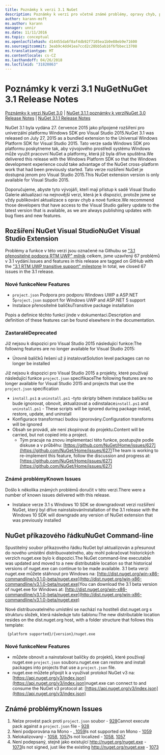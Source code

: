 ```yaml
---
title: Poznámky k verzi 3.1 NuGet
description: Poznámky k verzi pro včetně známé problémy, opravy chyb, přidaných funkcí a chcete 3.1 NuGet.
author: karann-msft
ms.author: karann
manager: unnir
ms.date: 11/11/2016
ms.topic: conceptual
ms.openlocfilehash: d14455da6f8af4db92f7105ea1b0e88eb9e71600
ms.sourcegitcommit: 3eab9c4dd41ea7ccd2c28bb5ab16f6fbbec13708
ms.translationtype: MT
ms.contentlocale: cs-CZ
ms.lasthandoff: 04/26/2018
ms.locfileid: "31820863"
---
```

# <a name="nuget-31-release-notes"></a><span data-ttu-id="7beca-103">Poznámky k verzi 3.1 NuGet</span><span class="sxs-lookup"><span data-stu-id="7beca-103">NuGet 3.1 Release Notes</span></span>

<span data-ttu-id="7beca-104">[Poznámky k verzi NuGet 3.0](../release-notes/nuget-3.0.0.md) | [NuGet 3.1.1 poznámky k verzi](../release-notes/nuget-3.1.1.md)</span><span class="sxs-lookup"><span data-stu-id="7beca-104">[NuGet 3.0 Release Notes](../release-notes/nuget-3.0.0.md) | [NuGet 3.1.1 Release Notes](../release-notes/nuget-3.1.1.md)</span></span>

<span data-ttu-id="7beca-105">NuGet 3.1 byla vydána 27. července 2015 jako připojené rozšíření pro univerzální platformu Windows SDK pro Visual Studio 2015.</span><span class="sxs-lookup"><span data-stu-id="7beca-105">NuGet 3.1 was released on July 27, 2015 as a bundled extension to the Universal Windows Platform SDK for Visual Studio 2015.</span></span> <span data-ttu-id="7beca-106">Tato verze sada Windows SDK pro platformu poskytneme tak, aby vývojového prostředí systému Windows může využít pracovní NuGet a platformy, která již byla dříve spuštěna.</span><span class="sxs-lookup"><span data-stu-id="7beca-106">We delivered this release with the Windows Platform SDK so that the Windows development experience could take advantage of the NuGet cross-platform work that had been previously started.</span></span> <span data-ttu-id="7beca-107">Tato verze rozšíření NuGet je dostupná jenom pro Visual Studio 2015.</span><span class="sxs-lookup"><span data-stu-id="7beca-107">This NuGet extension version is only available for Visual Studio 2015.</span></span>

<span data-ttu-id="7beca-108">Doporučujeme, abyste tyto vývojáři, kteří mají přístup k sadě Visual Studio Galerie aktualizaci na nejnovější verzi, která je k dispozici, protože jsme se vždy publikování aktualizace s oprav chyb a nové funkce.</span><span class="sxs-lookup"><span data-stu-id="7beca-108">We recommend those developers that have access to the Visual Studio gallery update to the latest version that is available, as we are always publishing updates with bug fixes and new features.</span></span>

## <a name="nuget-visual-studio-extension"></a><span data-ttu-id="7beca-109">Rozšíření NuGet Visual Studio</span><span class="sxs-lookup"><span data-stu-id="7beca-109">NuGet Visual Studio Extension</span></span>

<span data-ttu-id="7beca-110">Problémy a funkce v této verzi jsou označené na Githubu se ["3.1 přenositelné podpora RTM UWP" milník](https://github.com/NuGet/Home/issues?utf8=%E2%9C%93&q=is%3Aclosed+milestone%3A%223.1+RTM+UWP+transitive+support%22+) celkem, jsme uzavřený 67 problémů v 3.1 vydání.</span><span class="sxs-lookup"><span data-stu-id="7beca-110">Issues and features in this release are tagged on GitHub with the ["3.1 RTM UWP transitive support" milestone](https://github.com/NuGet/Home/issues?utf8=%E2%9C%93&q=is%3Aclosed+milestone%3A%223.1+RTM+UWP+transitive+support%22+)  In total, we closed 67 issues in the 3.1 release.</span></span>

### <a name="new-features"></a><span data-ttu-id="7beca-111">Nové funkce</span><span class="sxs-lookup"><span data-stu-id="7beca-111">New Features</span></span>

* <span data-ttu-id="7beca-112">`project.json` Podpora pro podporu Windows UWP a ASP.NET 5</span><span class="sxs-lookup"><span data-stu-id="7beca-112">`project.json` support for Windows UWP and ASP.NET 5 support</span></span>
* <span data-ttu-id="7beca-113">Instalace přenositelné balíčku</span><span class="sxs-lookup"><span data-stu-id="7beca-113">Transitive package installation</span></span>

<span data-ttu-id="7beca-114">Popis a definice těchto funkcí jinde v dokumentaci.</span><span class="sxs-lookup"><span data-stu-id="7beca-114">Description and definition of these features can be found elsewhere in the documentation.</span></span>

### <a name="deprecated"></a><span data-ttu-id="7beca-115">Zastaralé</span><span class="sxs-lookup"><span data-stu-id="7beca-115">Deprecated</span></span>

<span data-ttu-id="7beca-116">Již nejsou k dispozici pro Visual Studio 2015 následující funkce:</span><span class="sxs-lookup"><span data-stu-id="7beca-116">The following features are no longer available for Visual Studio 2015:</span></span>

* <span data-ttu-id="7beca-117">Úrovně balíčků řešení už ji instalovat</span><span class="sxs-lookup"><span data-stu-id="7beca-117">Solution level packages can no longer be installed</span></span>

<span data-ttu-id="7beca-118">Již nejsou k dispozici pro Visual Studio 2015 a projekty, které používají následující funkce `project.json` specifikace</span><span class="sxs-lookup"><span data-stu-id="7beca-118">The following features are no longer available for Visual Studio 2015 and projects that use the `project.json` specification</span></span>

* <span data-ttu-id="7beca-119">`install.ps1` a `uninstall.ps1` -tyto skripty během instalace balíčku se bude ignorovat, obnovit, aktualizovat a odinstalace</span><span class="sxs-lookup"><span data-stu-id="7beca-119">`install.ps1` and `uninstall.ps1` - These scripts will be ignored during package install, restore, update, and uninstall</span></span>
* <span data-ttu-id="7beca-120">Konfigurace transformací budou ignorovány.</span><span class="sxs-lookup"><span data-stu-id="7beca-120">Configuration transforms will be ignored</span></span>
* <span data-ttu-id="7beca-121">Obsah se provádí, ale není zkopírovat do projektu.</span><span class="sxs-lookup"><span data-stu-id="7beca-121">Content will be carried, but not copied into a project.</span></span>
    * <span data-ttu-id="7beca-122">Tým pracuje na znovu implementací této funkce, postupujte podle diskuse a v průběhu: [https://github.com/NuGet/Home/issues/627](https://github.com/NuGet/Home/issues/627)</span><span class="sxs-lookup"><span data-stu-id="7beca-122">The team is working to re-implement this feature, follow the discussion and progress at: [https://github.com/NuGet/Home/issues/627](https://github.com/NuGet/Home/issues/627)</span></span>


### <a name="known-issues"></a><span data-ttu-id="7beca-123">Známé problémy</span><span class="sxs-lookup"><span data-stu-id="7beca-123">Known Issues</span></span>

<span data-ttu-id="7beca-124">Došlo k několika známých problémů doručit v této verzi.</span><span class="sxs-lookup"><span data-stu-id="7beca-124">There were a number of known issues delivered with this release.</span></span>

* <span data-ttu-id="7beca-125">Instalace verze 3.1 s Windows 10 SDK se downgradovat verzi rozšíření NuGet, který byl dříve nainstalován</span><span class="sxs-lookup"><span data-stu-id="7beca-125">Installation of the 3.1 release with the Windows 10 SDK will downgrade any version of NuGet extension that was previously installed</span></span>

## <a name="nuget-command-line"></a><span data-ttu-id="7beca-126">NuGet příkazového řádku</span><span class="sxs-lookup"><span data-stu-id="7beca-126">NuGet Command-line</span></span>

<span data-ttu-id="7beca-127">Spustitelný soubor příkazového řádku NuGet byl aktualizován a přesunout do nového umístění distribuovatelného, aby mohl pokračovat historických verzích nuget.exe bylo k dispozici.</span><span class="sxs-lookup"><span data-stu-id="7beca-127">The NuGet command-line executable was updated and moved to a new distributable location so that historical versions of nuget.exe can continue to be made available.</span></span>  <span data-ttu-id="7beca-128">3.1 beta verzi nuget.exe můžete stáhnout pro Windows na: [http://dist.nuget.org/win-x86-commandline/v3.1.0-beta/nuget.exe](http://dist.nuget.org/win-x86-commandline/v3.1.0-beta/nuget.exe)</span><span class="sxs-lookup"><span data-stu-id="7beca-128">You can download the 3.1 beta version of nuget.exe for Windows at: [http://dist.nuget.org/win-x86-commandline/v3.1.0-beta/nuget.exe](http://dist.nuget.org/win-x86-commandline/v3.1.0-beta/nuget.exe)</span></span>

<span data-ttu-id="7beca-129">Nové distribuovatelného umístění se nachází na hostiteli dist.nuget.org s strukturu složek, která následuje tuto šablonu:</span><span class="sxs-lookup"><span data-stu-id="7beca-129">The new distributable location resides on the dist.nuget.org host, with a folder structure that follows this template:</span></span>

     {platform supported}/{version}/nuget.exe

### <a name="new-features"></a><span data-ttu-id="7beca-130">Nové funkce</span><span class="sxs-lookup"><span data-stu-id="7beca-130">New Features</span></span>

* <span data-ttu-id="7beca-131">můžete obnovit a nainstalovat balíčky do projektů, které používají nuget.exe `project.json` souboru.</span><span class="sxs-lookup"><span data-stu-id="7beca-131">nuget.exe can restore and install packages into projects that use a `project.json` file.</span></span>
* <span data-ttu-id="7beca-132">nuget.exe můžete připojit k a využívat protokol NuGet v3 na: [https://api.nuget.org/v3/index.json](https://api.nuget.org/v3/index.json)</span><span class="sxs-lookup"><span data-stu-id="7beca-132">nuget.exe can connect to and consume the NuGet v3 protocol at: [https://api.nuget.org/v3/index.json](https://api.nuget.org/v3/index.json)</span></span>

## <a name="known-issues"></a><span data-ttu-id="7beca-133">Známé problémy</span><span class="sxs-lookup"><span data-stu-id="7beca-133">Known Issues</span></span> ##

1.    <span data-ttu-id="7beca-134">Nelze provést pack proti `project.json` soubor - [928](https://github.com/NuGet/Home/issues/928)</span><span class="sxs-lookup"><span data-stu-id="7beca-134">Cannot execute pack against a `project.json` file - [928](https://github.com/NuGet/Home/issues/928)</span></span>
2.    <span data-ttu-id="7beca-135">Není podporována na Mono - [. 1059](https://github.com/NuGet/Home/issues/1059)</span><span class="sxs-lookup"><span data-stu-id="7beca-135">Is not supported on Mono - [1059](https://github.com/NuGet/Home/issues/1059)</span></span>
3.    <span data-ttu-id="7beca-136">Nelokalizovaný - [1058](https://github.com/NuGet/Home/issues/1058), [1057](https://github.com/NuGet/Home/issues/1057)</span><span class="sxs-lookup"><span data-stu-id="7beca-136">Is not localized - [1058](https://github.com/NuGet/Home/issues/1058),   [1057](https://github.com/NuGet/Home/issues/1057)</span></span>
4.    <span data-ttu-id="7beca-137">Není podepsaný, stejně jako existující http://nuget.org/nuget.exe - [1073](https://github.com/NuGet/Home/issues/1073)</span><span class="sxs-lookup"><span data-stu-id="7beca-137">Is not signed, just like the existing http://nuget.org/nuget.exe - [1073](https://github.com/NuGet/Home/issues/1073)</span></span>

